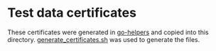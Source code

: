 # Test data certificates

These certificates were generated in [go-helpers] and copied into this directory.
[generate_certificates.sh] was used to generate the files.

[generate_certificates.sh]: https://github.com/senzing-garage/go-helpers/blob/main/testdata/certificates/generate_certificates.sh
[go-helpers]: https://github.com/senzing-garage/go-helpers
